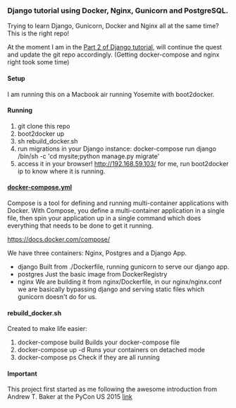 ### Django tutorial using Docker, Nginx, Gunicorn and PostgreSQL.

Trying to learn Django, Gunicorn, Docker and Nginx all at the same time?
This is the right repo!

At the moment I am in the [Part 2 of Django tutorial](https://docs.djangoproject.com/en/1.8/intro/tutorial02/), will continue the quest and update the git repo accordingly. (Getting docker-compose and nginx right took some time)

#### Setup
I am running this on a Macbook air running Yosemite with boot2docker.

#### Running
1. git clone this repo
2. boot2docker up
3. sh rebuild_docker.sh
4. run migrations in your Django instance: docker-compose run django /bin/sh -c 'cd mysite;python manage.py migrate'
5. access it in your browser! http://192.168.59.103/ for me, run boot2docker ip to know where it is running.

#### [docker-compose.yml](https://github.com/andrecp/django-tutorial-docker-nginx-postgres/blob/master/docker-compose.yml)
Compose is a tool for defining and running multi-container applications with Docker. With Compose, you define a multi-container application in a single file, then spin your application up in a single command which does everything that needs to be done to get it running.

https://docs.docker.com/compose/

We have three containers: Nginx, Postgres and a Django App.
* django
    Built from ./Dockerfile, running gunicorn to serve our django app.
* postgres
    Just the basic image from DockerRegistry
* nginx
    We are building it from nginx/Dockerfile, in our nginx/nginx.conf we are basically bypassing django and serving static files which gunicorn doesn't do for us.

#### rebuild_docker.sh
Created to make life easier:
1. docker-compose build
    Builds your docker-compose file
2. docker-compose up -d
    Runs your containers on detached mode
3. docker-compose ps
    Check if they are all running

#### Important
This project first started as me following the awesome introduction from Andrew T. Baker at the PyCon US 2015 [link](http://docker.atbaker.me/)


